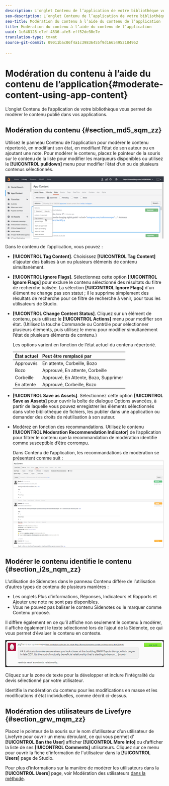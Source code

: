 ```yaml
---
description: L’onglet Contenu de l’application de votre bibliothèque vous permet de modérer le contenu publié dans vos applications.
seo-description: L’onglet Contenu de l’application de votre bibliothèque vous permet de modérer le contenu publié dans vos applications.
seo-title: Modération du contenu à l’aide du contenu de l’application
title: Modération du contenu à l’aide du contenu de l’application
uuid: 1c648128-e7ef-4836-afe5-eff52de30e7e
translation-type: tm+mt
source-git-commit: 09011bac06f4a1c39836455f9d16654952184962

---
```



# Modération du contenu à l’aide du contenu de l’application{#moderate-content-using-app-content}

L’onglet Contenu de l’application de votre bibliothèque vous permet de modérer le contenu publié dans vos applications.

## Modération du contenu {#section_md5_sqm_zz}

Utilisez le panneau Contenu de l’application pour modérer le contenu répertorié, en modifiant son état, en modifiant l’état de son auteur ou en ajoutant une note. Pour modérer le contenu, placez le pointeur de la souris sur le contenu de la liste pour modifier les marqueurs disponibles ou utilisez le **[!UICONTROL pulldown]** menu pour modifier l’état d’un ou de plusieurs contenus sélectionnés.

![](assets/PublishedActionsMenu-1024x402.png)

Dans le contenu de l’application, vous pouvez :

* **[!UICONTROL Tag Content]**. Choisissez **[!UICONTROL Tag Content]** d’ajouter des balises à un ou plusieurs éléments de contenu simultanément.

* **[!UICONTROL Ignore Flags]**. Sélectionnez cette option **[!UICONTROL Ignore Flags]** pour exclure le contenu sélectionné des résultats du filtre de recherche balisée. La sélection **[!UICONTROL Ignore Flags]** d'un élément ne change pas son statut ; il le supprime simplement des résultats de recherche pour ce filtre de recherche à venir, pour tous les utilisateurs de Studio.

* **[!UICONTROL Change Content Status]**. Cliquez sur un élément de contenu, puis utilisez le **[!UICONTROL Actions]** menu pour modifier son état. (Utilisez la touche Commande ou Contrôle pour sélectionner plusieurs éléments, puis utilisez le menu pour modifier simultanément l’état de plusieurs éléments de contenu.)

   Les options varient en fonction de l’état actuel du contenu répertorié.

   | État actuel | Peut être remplacé par |
   |---|---|
   | Approuvés | En attente, Corbeille, Bozo |
   | Bozo | Approuvé, En attente, Corbeille |
   | Corbeille | Approuvé, En Attente, Bozo, Supprimer |
   | En attente | Approuvé, Corbeille, Bozo |

* **[!UICONTROL Save as Assets]**. Sélectionnez cette option **[!UICONTROL Save as Assets]** pour ouvrir la boîte de dialogue Options avancées, à partir de laquelle vous pouvez enregistrer les éléments sélectionnés dans votre bibliothèque de fichiers, les publier dans une application ou demander des droits de réutilisation à son auteur.

* Modérez en fonction des recommandations. Utilisez le contenu **[!UICONTROL Moderation Recommendation Indicator]** de l’application pour filtrer le contenu que la recommandation de modération identifie comme susceptible d’être corrompu.

   Dans Contenu de l’application, les recommandations de modération se présentent comme suit :  ![](assets/modreco3.png)

## Modérer le contenu identifie le contenu {#section_i2s_nqm_zz}

L’utilisation de Sidenotes dans le panneau Contenu diffère de l’utilisation d’autres types de contenu de plusieurs manières :

* Les onglets Plus d’informations, Réponses, Indicateurs et Rapports et Ajouter une note ne sont pas disponibles.
* Vous ne pouvez pas baliser le contenu Sidenotes ou le marquer comme Contenu proposé.

Il diffère également en ce qu'il affiche non seulement le contenu à modérer, il affiche également le texte sélectionné lors de l’ajout de la Sidenote, ce qui vous permet d’évaluer le contenu en contexte.

![](assets/SidenotesContent.png)

Cliquez sur la zone de texte pour la développer et inclure l'intégralité du devis sélectionné par votre utilisateur.

Identifie la modération du contenu pour les modifications en masse et les modifications d’état individuelles, comme décrit ci-dessus.

## Modération des utilisateurs de Livefyre {#section_grw_mqm_zz}

Placez le pointeur de la souris sur le nom d’utilisateur d’un utilisateur de Livefyre pour ouvrir un menu déroulant, ce qui vous permet d’ **[!UICONTROL Ban the User]** afficher **[!UICONTROL More Info]** ou d’afficher la liste de ses **[!UICONTROL Comments]** utilisateurs. Cliquez sur ce menu pour ouvrir la fiche d'information de l'utilisateur dans la **[!UICONTROL Users]** page de Studio.

Pour plus d’informations sur la manière de modérer les utilisateurs dans la **[!UICONTROL Users]** page, voir Modération des utilisateurs [dans la méthode](/help/using/c-features-livefyre/c-about-moderation/t-moderate-users-modq.md#t_moderate_users_modq).
